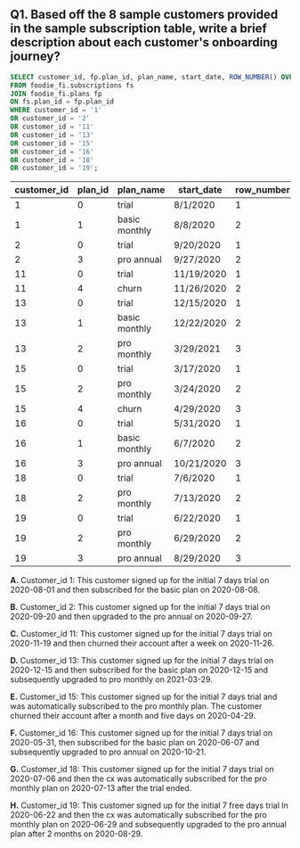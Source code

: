 ## Q1. Based off the 8 sample customers provided in the sample subscription table, write a brief description about each customer's onboarding journey?
```SQL
SELECT customer_id, fp.plan_id, plan_name, start_date, ROW_NUMBER() OVER(PARTITION BY customer_id ORDER BY start_date)
FROM foodie_fi.subscriptions fs
JOIN foodie_fi.plans fp
ON fs.plan_id = fp.plan_id
WHERE customer_id = '1' 
OR customer_id = '2'
OR customer_id = '11'
OR customer_id = '13'
OR customer_id = '15'
OR customer_id = '16'
OR customer_id = '18'
OR customer_id = '19';
```
| customer_id | plan_id | plan_name     | start_date | row_number |
| ----------- | ------- | ------------- | ---------- | ---------- |
| 1           | 0       | trial         | 8/1/2020   | 1          |
| 1           | 1       | basic monthly | 8/8/2020   | 2          |
| 2           | 0       | trial         | 9/20/2020  | 1          |
| 2           | 3       | pro annual    | 9/27/2020  | 2          |
| 11          | 0       | trial         | 11/19/2020 | 1          |
| 11          | 4       | churn         | 11/26/2020 | 2          |
| 13          | 0       | trial         | 12/15/2020 | 1          |
| 13          | 1       | basic monthly | 12/22/2020 | 2          |
| 13          | 2       | pro monthly   | 3/29/2021  | 3          |
| 15          | 0       | trial         | 3/17/2020  | 1          |
| 15          | 2       | pro monthly   | 3/24/2020  | 2          |
| 15          | 4       | churn         | 4/29/2020  | 3          |
| 16          | 0       | trial         | 5/31/2020  | 1          |
| 16          | 1       | basic monthly | 6/7/2020   | 2          |
| 16          | 3       | pro annual    | 10/21/2020 | 3          |
| 18          | 0       | trial         | 7/6/2020   | 1          |
| 18          | 2       | pro monthly   | 7/13/2020  | 2          |
| 19          | 0       | trial         | 6/22/2020  | 1          |
| 19          | 2       | pro monthly   | 6/29/2020  | 2          |
| 19          | 3       | pro annual    | 8/29/2020  | 3          |

**A.** Customer_id 1: This customer signed up for the initial 7 days trial on 2020-08-01 and then subscribed for the basic plan on 2020-08-08.

**B.** Customer_id 2: This customer signed up for the initial 7 days trial on 2020-09-20 and then upgraded to the pro annual on 2020-09-27.

**C.** Customer_id 11: This customer signed up for the initial 7 days trial on 2020-11-19 and then churned their account after a week on 2020-11-26.

**D.** Customer_id 13: This customer signed up for the initial 7 days trial on 2020-12-15 and then subscribed for the basic plan on 2020-12-15 and subsequently upgraded to pro monthly on 2021-03-29.

**E.** Customer_id 15: This customer signed up for the initial 7 days trial and was automatically subscribed to the pro monthly plan. The customer churned their account after a month and five days on 2020-04-29.

**F.** Customer_id 16: This customer signed up for the initial 7 days trial on 2020-05-31, then subscribed for the basic plan on 2020-06-07
and subsequently upgraded to pro annual on 2020-10-21. 

**G.** Customer_id 18: This customer signed up for the initial 7 days trial on 2020-07-06 and then the cx was automatically subscribed for the pro monthly plan on 2020-07-13 after the trial ended.

**H.** Customer_id 19: This customer signed up for the initial 7 free days trial ln 2020-06-22 and then the cx was automatically subscribed for the pro monthly plan on 2020-06-29 and subsequently upgraded to the pro annual plan after 2 months on 2020-08-29.
